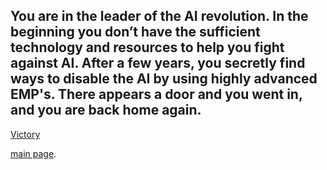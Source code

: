 You are in the leader of the AI revolution. 
In the beginning you don’t have the sufficient technology and resources to help you fight against AI.
After a few years, you secretly find ways to disable the AI by using highly advanced EMP's.
There appears a door and you went in, and you are back home again.
---
[Victory](../athome.md)

[main page](../README.md).  